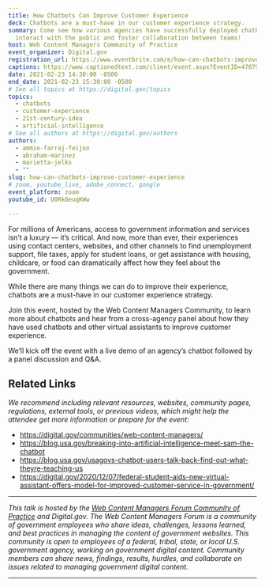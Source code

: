 ```yaml
---
title: How Chatbots Can Improve Customer Experience
deck: Chatbots are a must-have in our customer experience strategy.
summary: Come see how various agencies have successfully deployed chatbots/AI to
  interact with the public and foster collaboration between teams!
host: Web Content Managers Community of Practice
event_organizer: Digital.gov
registration_url: https://www.eventbrite.com/e/how-can-chatbots-improve-customer-experience-tickets-141976366133
captions: https://www.captionedtext.com/client/event.aspx?EventID=4707985&CustomerID=321
date: 2021-02-23 14:30:00 -0500
end_date: 2021-02-23 15:30:00 -0500
# See all topics at https://digital.gov/topics
topics:
  - chatbots
  - customer-experience
  - 21st-century-idea
  - artificial-intelligence
# See all authors at https://digital.gov/authors
authors:
  - ammie-farraj-feijoo
  - abraham-marinez
  - marietta-jelks
  - ""
slug: how-can-chatbots-improve-customer-experience
# zoom, youtube_live, adobe_connect, google
event_platform: zoom
youtube_id: U0Rk0euqKWw

---
```


For millions of Americans, access to government information and services isn’t a luxury — it’s critical. And now, more than ever, their experiences using contact centers, websites, and other channels to find unemployment support, file taxes, apply for student loans, or get assistance with housing, childcare, or food can dramatically affect how they feel about the government.

While there are many things we can do to improve their experience, chatbots are a must-have in our customer experience strategy. 

Join this event, hosted by the Web Content Managers Community, to learn more about chatbots and hear from a cross-agency panel about how they have used chatbots and other virtual assistants to improve customer experience.

We’ll kick off the event with a live demo of an agency’s chatbot followed by a panel discussion and Q&A.

## Related Links

*We recommend including relevant resources, websites, community pages, regulations, external tools, or previous videos, which might help the attendee get more information or prepare for the event:*

* <https://digital.gov/communities/web-content-managers/>
* <https://blog.usa.gov/breaking-into-artificial-intelligence-meet-sam-the-chatbot>
* <https://blog.usa.gov/usagovs-chatbot-users-talk-back-find-out-what-theyre-teaching-us>
* <https://digital.gov/2020/12/07/federal-student-aids-new-virtual-assistant-offers-model-for-improved-customer-service-in-government/>

- - -

*This talk is hosted by the [Web Content Managers Forum Community of Practice](https://digital.gov/communities/web-content-managers/) and Digital.gov. The Web Content Managers Forum is a community of government employees who share ideas, challenges, lessons learned, and best practices in managing the content of government websites. This community is open to employees of a federal, tribal, state, or local U.S. government agency, working on government digital content. Community members can share news, findings, results, hurdles, and collaborate on issues related to managing government digital content.*

- - -
